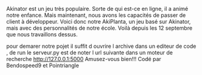 Akinator est un jeu très populaire. Sorte de qui est-ce en ligne, il a animé notre enfance. Mais maintenant, nous avons les capacités de passer de client à développeur.
Voici donc notre AkiPlanta, un jeu basé sur Akinator, mais avec des personnalités de notre école.
Voilà depuis les 12 septembre que nous travaillons dessus.

pour demarer notre pojet il suffit d ouvrire l archive dans un editeur de code , de run le serveur.py est de noter l url suivante dans un moteur de recherche http://127.0.0.1:5000
Amusez-vous bien!!!
Codé par Bendospeed9 et Pointriangle





